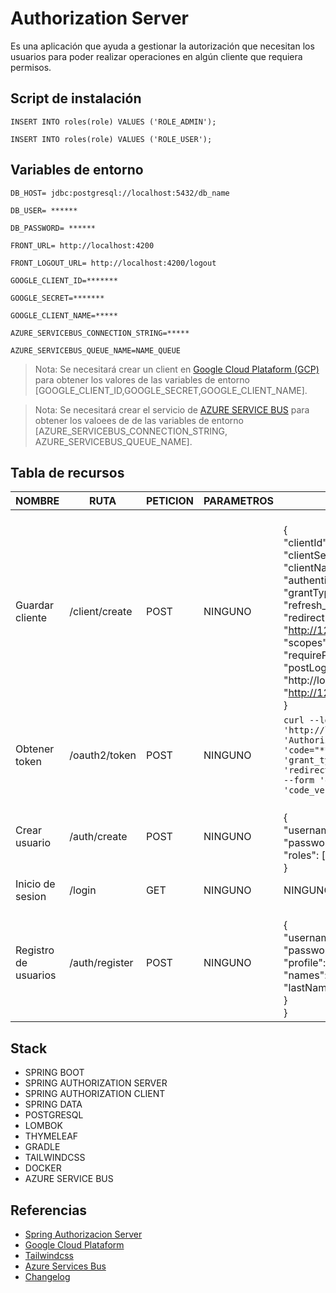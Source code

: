 # Authorization Server
Es una aplicación que ayuda a gestionar la autorización que necesitan 
los usuarios para poder realizar operaciones en algún cliente que requiera permisos.
## Script de instalación
~~~
INSERT INTO roles(role) VALUES ('ROLE_ADMIN');
~~~

~~~
INSERT INTO roles(role) VALUES ('ROLE_USER');
~~~



## Variables de entorno

~~~
DB_HOST= jdbc:postgresql://localhost:5432/db_name
~~~
~~~
DB_USER= ******
~~~
~~~
DB_PASSWORD= ******
~~~
~~~
FRONT_URL= http://localhost:4200
~~~
~~~
FRONT_LOGOUT_URL= http://localhost:4200/logout
~~~
~~~
GOOGLE_CLIENT_ID=******* 
~~~
~~~
GOOGLE_SECRET=*******
~~~
~~~
GOOGLE_CLIENT_NAME=*****
~~~
~~~
AZURE_SERVICEBUS_CONNECTION_STRING=*****
~~~
~~~
AZURE_SERVICEBUS_QUEUE_NAME=NAME_QUEUE
~~~
>Nota: Se necesitará crear un client en [Google Cloud Plataform (GCP)](https://cloud.google.com/endpoints/docs/frameworks/java/creating-client-ids?hl=es-419#web-client) para obtener los valores de las variables de entorno [GOOGLE_CLIENT_ID,GOOGLE_SECRET,GOOGLE_CLIENT_NAME].

>Nota: Se necesitará crear el servicio de [AZURE SERVICE BUS](https://learn.microsoft.com/en-us/azure/service-bus-messaging/service-bus-messaging-overview)  para obtener los valoees de de las variables de entorno [AZURE_SERVICEBUS_CONNECTION_STRING, AZURE_SERVICEBUS_QUEUE_NAME].
## Tabla de recursos
| NOMBRE                               | RUTA           | PETICION | PARAMETROS | CUERPO                                                                                                                                                                                                                                                                                                                                                                                                                                                                                                      | 
|--------------------------------------|----------------|----------|------------|-------------------------------------------------------------------------------------------------------------------------------------------------------------------------------------------------------------------------------------------------------------------------------------------------------------------------------------------------------------------------------------------------------------------------------------------------------------------------------------------------------------|
| Guardar cliente                      | /client/create | POST     | NINGUNO    | <br>{<br>  "clientId": "angular-cli",<br>  "clientSecret": "secret",<br>  "clientName": "angular-cli",<br>  "authenticationMethods": [ "client_secret_basic" ],<br>  "grantTypes": [ "authorization_code", "refresh_token", "client_credentials" ],<br>  "redirectUris": [ "http://localhost:4200", "http://127.0.0.1:4200" ],<br>  "scopes": [ "openid", "profile" ],<br>  "requireProofKey": true,<br>  "postLogoutRedirectUris": [ "http://localhost:4200/logout", "http://127.0.0.1:4200/logout" ]<br>} |
| Obtener token                        | /oauth2/token  | POST     | NINGUNO    | `curl --location 'http://localhost:9000/oauth2/token' --header 'Authorization: ••••••' --form 'code="************"' --form 'grant_type="authorization_code"' --form 'redirect_uri="https://oauthdebugger.com/debug"' --form 'client_id="********"' --form 'code_verifier="*************"'`                                                                                                                                                                                                                  |
| Crear usuario                        | /auth/create   | POST     | NINGUNO    | <br>{<br> "username":"admin", <br>"password":"*******", <br>"roles": ["ROLE_ADMIN","ROLE_USER"] <br>}<br>                                                                                                                                                                                                                                                                                                                                                                                                   |
| Inicio de sesion                     | /login         | GET      |NINGUNO| NINGUNO                                                                                                                                                                                                                                                                                                                                                                                                                                                                                                     |
| Registro de usuarios | /auth/register | POST     |NINGUNO| <br/>{<br/>"username":"offdf45d4df994f4@dgmail.com",<br/>"password":"123456",<br/>"profile":{<br/>"names":"O4dddfn",<br/>"lastNames":"Doef4"<br/>}<br/>}                                                                                                                                                                                                                                                                                                                                                                                                                                                                                                     |

## Stack
* SPRING BOOT
* SPRING AUTHORIZATION SERVER
* SPRING AUTHORIZATION CLIENT
* SPRING DATA
* POSTGRESQL
* LOMBOK
* THYMELEAF
* GRADLE
* TAILWINDCSS
* DOCKER
* AZURE SERVICE BUS

## Referencias
* [Spring Authorizacion Server](https://docs.spring.io/spring-authorization-server/reference/getting-started.html)
* [Google Cloud Plataform](https://cloud.google.com/endpoints/docs/frameworks/java/creating-client-ids?hl=es-419#web-client)
* [Tailwindcss](https://tailwindcss.com/)
* [Azure Services Bus](https://learn.microsoft.com/en-us/azure/service-bus-messaging/service-bus-messaging-overview)
* [Changelog](https://github.com/fsialer/auth-server/blob/main/CHANGELOG.md)